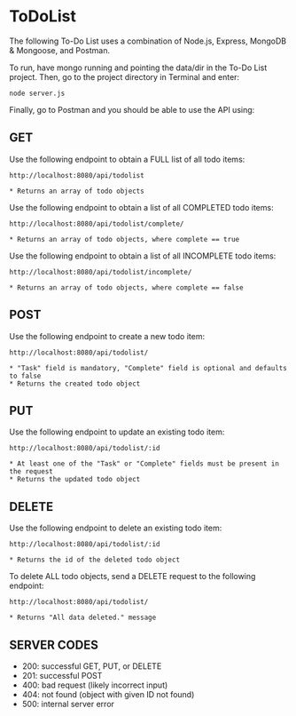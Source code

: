 # ToDoList

The following To-Do List uses a combination of Node.js, Express, MongoDB & Mongoose, and Postman. 

To run, have mongo running and pointing the data/dir in the To-Do List project. Then, go to the project directory in Terminal and enter:
```
node server.js
```
Finally, go to Postman and you should be able to use the API using:

## GET
Use the following endpoint to obtain a FULL list of all todo items:
```
http://localhost:8080/api/todolist
```
	* Returns an array of todo objects


Use the following endpoint to obtain a list of all COMPLETED todo items:
```
http://localhost:8080/api/todolist/complete/
```
	* Returns an array of todo objects, where complete == true


Use the following endpoint to obtain a list of all INCOMPLETE todo items:
```
http://localhost:8080/api/todolist/incomplete/
```
	* Returns an array of todo objects, where complete == false



## POST
Use the following endpoint to create a new todo item:
```
http://localhost:8080/api/todolist/
```
	* "Task" field is mandatory, "Complete" field is optional and defaults to false
	* Returns the created todo object



## PUT
Use the following endpoint to update an existing todo item:
```
http://localhost:8080/api/todolist/:id
```
	* At least one of the "Task" or "Complete" fields must be present in the request
	* Returns the updated todo object



## DELETE
Use the following endpoint to delete an existing todo item:
```
http://localhost:8080/api/todolist/:id
```
	* Returns the id of the deleted todo object


To delete ALL todo objects, send a DELETE request to the following endpoint:
```
http://localhost:8080/api/todolist/
```
	* Returns "All data deleted." message

## SERVER CODES
* 200: successful GET, PUT, or DELETE
* 201: successful POST
* 400: bad request (likely incorrect input)
* 404: not found (object with given ID not found)
* 500: internal server error
